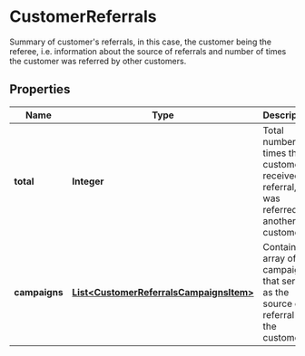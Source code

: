 

# CustomerReferrals

Summary of customer's referrals, in this case, the customer being the referee, i.e. information about the source of referrals and number of times the customer was referred by other customers.

## Properties

| Name | Type | Description |
|------------ | ------------- | ------------- |
|**total** | **Integer** | Total number of times this customer received a referral, i.e. was referred by another customer. |
|**campaigns** | [**List&lt;CustomerReferralsCampaignsItem&gt;**](CustomerReferralsCampaignsItem.md) | Contains an array of campaigns that served as the source of a referral for the customer. |



